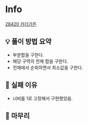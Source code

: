 # Info
[28420 카더가든](https://www.acmicpc.net/problem/28420)

## 💡 풀이 방법 요약
- 부분합을 구한다.
- 해당 구역의 전체 합을 구한다.
- 전체에서 순회하면서 최소값을 구한다.

## 👀 실패 이유
- 너비를 1로 고정해서 구현했었음.

## 🙂 마무리

